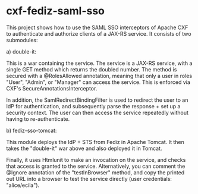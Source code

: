 cxf-fediz-saml-sso
===========

This project shows how to use the SAML SSO interceptors of Apache CXF to
authenticate and authorize clients of a JAX-RS service.
It consists of two submodules:

a) double-it:

This is a war containing the service. The service is a JAX-RS service, with a
single GET method which returns the doubled number. The method is secured with
a @RolesAllowed annotation, meaning that only a user in roles "User", "Admin",
or "Manager" can access the service. This is enforced via CXF's
SecureAnnotationsInterceptor.

In addition, the SamlRedirectBindingFilter is used to redirect the user to an
IdP for authentication, and subsequently parse the response + set up a
security context. The user can then access the service repeatedly without
having to re-authenticate.

b) fediz-sso-tomcat:

This module deploys the IdP + STS from Fediz in Apache Tomcat. It then takes
the "double-it" war above and also deployed it in Tomcat.

Finally, it uses Htmlunit to make an invocation on the service, and checks
that access is granted to the service. Alternatively, you can comment the
@Ignore annotation of the "testInBrowser" method, and copy the printed out
URL into a browser to test the service directly (user credentials:
"alice/ecila").


